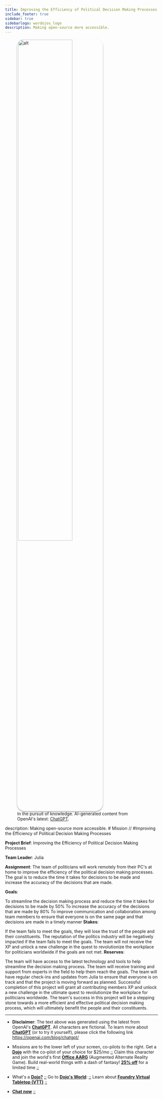 ```yaml
---
title: Improving the Efficiency of Political Decision Making Processes
include_footer: true
sidebar: true
sidebarlogo: wordojos_logo
description: Making open-source more accessible.
---
```

<figure>
    <img src='/uploads/mechs/Barista.png' style="width: 65%;height: 65%;padding: 3px; box-shadow: 0 3px 5px rgba(0,0,0,.3);border-radius: 25px;overflow: hidden;border: none;" align="middle"; alt='alt'; alt='student in hoody with laptop';/>
    <figcaption>In the pursuit of knowledge.  AI-generated content from OpenAI's latest: <a href="https://openai.com/blog/chatgpt/" >ChatGPT</a>.</figcaption>
</figure>
description: Making open-source more accessible.
# Mission // #Improving the Efficiency of Political Decision Making Processes

**Project Brief**: Improving the Efficiency of Political Decision Making Processes

**Team Leader**: Julia

**Assignment**: The team of politicians will work remotely from their PC's at home to improve the efficiency of the political decision making processes. The goal is to reduce the time it takes for decisions to be made and increase the accuracy of the decisions that are made.

**Goals**:

To streamline the decision making process and reduce the time it takes for decisions to be made by 50%
To increase the accuracy of the decisions that are made by 80%
To improve communication and collaboration among team members to ensure that everyone is on the same page and that decisions are made in a timely manner
**Stakes**:

If the team fails to meet the goals, they will lose the trust of the people and their constituents.
The reputation of the politics industry will be negatively impacted if the team fails to meet the goals.
The team will not receive the XP and unlock a new challenge in the quest to revolutionize the workplace for politicians worldwide if the goals are not met.
**Reserves**:

The team will have access to the latest technology and tools to help streamline the decision making process.
The team will receive training and support from experts in the field to help them reach the goals.
The team will have regular check-ins and updates from Julia to ensure that everyone is on track and that the project is moving forward as planned.
Successful completion of this project will grant all contributing members XP and unlock a new challenge in the ultimate quest to revolutionize the workplace for politicians worldwide. The team's success in this project will be a stepping stone towards a more efficient and effective political decision making process, which will ultimately benefit the people and their constituents.

---

* **Disclaimer**: The text above was generated using the latest from OpenAI's [**ChatGPT**](https://openai.com/blog/chatgpt/).  All characters are fictional.  To learn more about [**ChatGPT**](https://openai.com/blog/chatgpt/) (or to try it yourself), please click the following link https://openai.com/blog/chatgpt/

* Missions are to the lower left of your screen, co-pilots to the right. Get a [**Dojo**](https://workmates.live/marketplace) with the co-pilot of your choice for $25/mo [::](https://workmates.live/marketplace)  Claim this character and join the world's first [**Office AARG**](https://dojos.world) (Augmented Alternate Reality Game). Build real-world things with a dash of fantasy! [**25% off**](https://blog.workdojos.com/deal-on-a-dojo) for a limited time [::](https://blog.workdojos.com/deal-on-a-dojo) 

* What's a [**Dojo?**](https://workdojos.com) [::](https://workdojos.com)  Go to [**Dojo's World**](https://dojos.world): [::](https://dojos.world)  Learn about [**Foundry Virtual Tabletop (VTT)**](https://foundryvtt.com) [::](https://foundryvtt.com/)

* [**Chat now**](https://chat.workmates.live/channel/support) [::](https://chat.workmates.live/channel/support)
